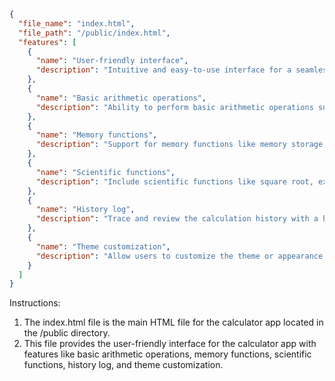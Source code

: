 ```json
{
  "file_name": "index.html",
  "file_path": "/public/index.html",
  "features": [
    {
      "name": "User-friendly interface",
      "description": "Intuitive and easy-to-use interface for a seamless user experience."
    },
    {
      "name": "Basic arithmetic operations",
      "description": "Ability to perform basic arithmetic operations such as addition, subtraction, multiplication, and division."
    },
    {
      "name": "Memory functions",
      "description": "Support for memory functions like memory storage, recall, and clearing."
    },
    {
      "name": "Scientific functions",
      "description": "Include scientific functions like square root, exponents, trigonometric functions, and logarithms."
    },
    {
      "name": "History log",
      "description": "Trace and review the calculation history with a history log feature."
    },
    {
      "name": "Theme customization",
      "description": "Allow users to customize the theme or appearance of the calculator."
    }
  ]
}
```

Instructions:
1. The index.html file is the main HTML file for the calculator app located in the /public directory.
2. This file provides the user-friendly interface for the calculator app with features like basic arithmetic operations, memory functions, scientific functions, history log, and theme customization.